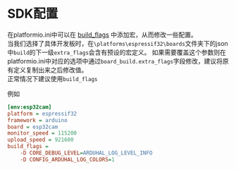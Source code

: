 # SDK配置
在platformio.ini中可以在
<a href="https://docs.platformio.org/en/latest/projectconf/sections/env/options/build/build_flags.html">build_flags</a>
中添加宏，从而修改一些配置。<br/>
当我们选择了具体开发板时，在`\platforms\espressif32\boards`文件夹下的json中`build`的下一级`extra_flags`会含有预设的宏定义。
如果需要覆盖这个参数则在platformio.ini中对应的选项中通过`board_build.extra_flags`字段修改，建议将原有定义复制出来之后修改值。<br/>
正常情况下建议使用`build_flags`

例如

```ini
[env:esp32cam]
platform = espressif32
framework = arduino
board = esp32cam
monitor_speed = 115200
upload_speed = 921600
build_flags =
    -D CORE_DEBUG_LEVEL=ARDUHAL_LOG_LEVEL_INFO
    -D CONFIG_ARDUHAL_LOG_COLORS=1
```